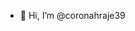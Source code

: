 - 👋 Hi, I’m @coronahraje39

<!---
coronahraje39/coronahraje39 is a ✨ special ✨ repository because its `README.md` (this file) appears on your GitHub profile.
You can click the Preview link to take a look at your changes.
--->
